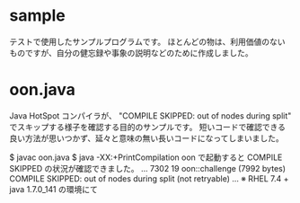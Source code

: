 # sample
テストで使用したサンプルプログラムです。
ほとんどの物は、利用価値のないものですが、自分の健忘録や事象の説明などのために作成しました。

# oon.java 
Java HotSpot コンパイラが、 "COMPILE SKIPPED: out of nodes during split" でスキップする様子を確認する目的のサンプルです。
短いコードで確認できる良い方法が思いつかず、延々と意味の無い長いコードになってしまいました。

$ javac oon.java
$ java -XX:+PrintCompilation oon で起動すると COMPILE SKIPPED の状況が確認できました。
...
   7302   19             oon::challenge (7992 bytes)   COMPILE SKIPPED: out of nodes during split (not retryable)
...
※ RHEL 7.4 + java 1.7.0_141 の環境にて
